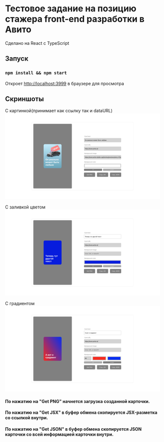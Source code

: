 # Тестовое задание на позицию стажера front-end разработки в Авито

Сделано на React c TypeScript
## Запуск
### `npm install && npm start`

Откроет [http://localhost:3999](http://localhost:3999) в браузере для просмотра

## Скриншоты
С картинкой(принимает как ссылку так и dataURL)
![alt text](./img/withPicture.png)

С заливкой цветом
![alt text](./img/withFill.png)

С градиентом
![alt text](./img/withGradient.png)

#### По нажатию на "Get PNG" начнется загрузка созданной карточки.
#### По нажатию на "Get JSX" в буфер обмена скопируется JSX-разметка со ссылкой внутри.
#### По нажатию на "Get JSON" в буфер обмена скопируется JSON карточки со всей информацией карточки внутри.
